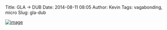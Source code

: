 Title: GLA -> DUB
Date: 2014-08-11 08:05
Author: Kevin
Tags: vagabonding, micro
Slug: gla-dub

[![image](/images/2014/08/wpid-wp-1407740690606.jpg "wp-1407740690606.jpg")](/images/2014/08/wpid-wp-1407740690606.jpg)

